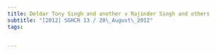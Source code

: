 ```yaml
---
title: Deldar Tony Singh and another v Rajinder Singh and others 
subtitle: "[2012] SGHCR 13 / 28\_August\_2012"
tags:


---
```


